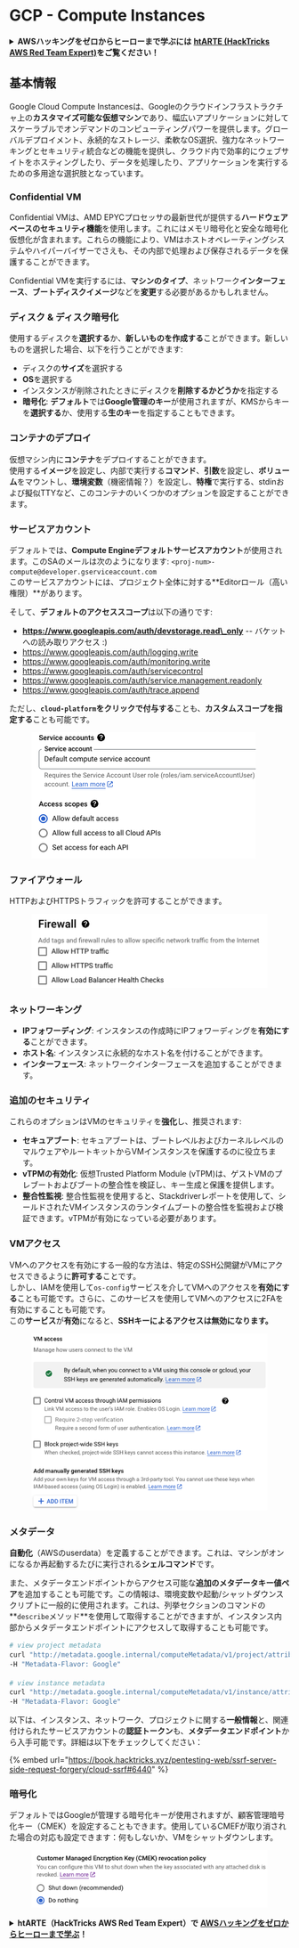 # GCP - Compute Instances

<details>

<summary><strong>AWSハッキングをゼロからヒーローまで学ぶには</strong> <a href="https://training.hacktricks.xyz/courses/arte"><strong>htARTE (HackTricks AWS Red Team Expert)</strong></a><strong>をご覧ください！</strong></summary>

HackTricksをサポートする他の方法:

* **HackTricksにあなたの会社を広告したい**、または**HackTricksをPDFでダウンロードしたい**場合は、[**サブスクリプションプラン**](https://github.com/sponsors/carlospolop)をチェックしてください！
* [**公式PEASS & HackTricksグッズ**](https://peass.creator-spring.com)を入手する
* [**The PEASS Family**](https://opensea.io/collection/the-peass-family)を発見する、私たちの独占的な[**NFTs**](https://opensea.io/collection/the-peass-family)のコレクション
* 💬 [**Discordグループ**](https://discord.gg/hRep4RUj7f)に**参加する**か、[**telegramグループ**](https://t.me/peass)に参加するか、**Twitter** 🐦 [**@carlospolopm**](https://twitter.com/carlospolopm)を**フォローする**。
* **HackTricks**の[**GitHubリポジトリ**](https://github.com/carlospolop/hacktricks)と[**HackTricks Cloud**](https://github.com/carlospolop/hacktricks-cloud)にPRを提出して、あなたのハッキングのコツを共有してください。

</details>

## 基本情報

Google Cloud Compute Instancesは、Googleのクラウドインフラストラクチャ上の**カスタマイズ可能な仮想マシン**であり、幅広いアプリケーションに対してスケーラブルでオンデマンドのコンピューティングパワーを提供します。グローバルデプロイメント、永続的なストレージ、柔軟なOS選択、強力なネットワーキングとセキュリティ統合などの機能を提供し、クラウド内で効率的にウェブサイトをホスティングしたり、データを処理したり、アプリケーションを実行するための多用途な選択肢となっています。

### Confidential VM

Confidential VMは、AMD EPYCプロセッサの最新世代が提供する**ハードウェアベースのセキュリティ機能**を使用します。これにはメモリ暗号化と安全な暗号化仮想化が含まれます。これらの機能により、VMはホストオペレーティングシステムやハイパーバイザーでさえも、その内部で処理および保存されるデータを保護することができます。

Confidential VMを実行するには、**マシンのタイプ**、ネットワーク**インターフェース**、**ブートディスクイメージ**などを**変更**する必要があるかもしれません。

### ディスク & ディスク暗号化

使用するディスクを**選択する**か、**新しいものを作成する**ことができます。新しいものを選択した場合、以下を行うことができます:

* ディスクの**サイズ**を選択する
* **OS**を選択する
* インスタンスが削除されたときにディスクを**削除するかどうか**を指定する
* **暗号化**: **デフォルト**では**Google管理のキー**が使用されますが、KMSからキーを**選択する**か、使用する**生のキー**を指定することもできます。

### コンテナのデプロイ

仮想マシン内に**コンテナ**をデプロイすることができます。\
使用する**イメージ**を設定し、内部で実行する**コマンド**、**引数**を設定し、**ボリューム**をマウントし、**環境変数**（機密情報？）を設定し、**特権**で実行する、stdinおよび擬似TTYなど、このコンテナのいくつかのオプションを設定することができます。

### サービスアカウント

デフォルトでは、**Compute Engineデフォルトサービスアカウント**が使用されます。このSAのメールは次のようになります: `<proj-num>-compute@developer.gserviceaccount.com`\
このサービスアカウントには、プロジェクト全体に対する**Editorロール（高い権限）**があります。

そして、**デフォルトのアクセススコープ**は以下の通りです:

* **https://www.googleapis.com/auth/devstorage.read\_only** -- バケットへの読み取りアクセス :)
* https://www.googleapis.com/auth/logging.write
* https://www.googleapis.com/auth/monitoring.write
* https://www.googleapis.com/auth/servicecontrol
* https://www.googleapis.com/auth/service.management.readonly
* https://www.googleapis.com/auth/trace.append

ただし、**`cloud-platform`をクリックで付与する**ことも、**カスタムスコープを指定する**ことも可能です。

<figure><img src="../../../../.gitbook/assets/image (138).png" alt=""><figcaption></figcaption></figure>

### ファイアウォール

HTTPおよびHTTPSトラフィックを許可することができます。

<figure><img src="../../../../.gitbook/assets/image (137).png" alt=""><figcaption></figcaption></figure>

### ネットワーキング

* **IPフォワーディング**: インスタンスの作成時にIPフォワーディングを**有効にする**ことができます。
* **ホスト名**: インスタンスに永続的なホスト名を付けることができます。
* **インターフェース**: ネットワークインターフェースを追加することができます。

### 追加のセキュリティ

これらのオプションはVMのセキュリティを**強化**し、推奨されます:

* **セキュアブート**: セキュアブートは、ブートレベルおよびカーネルレベルのマルウェアやルートキットからVMインスタンスを保護するのに役立ちます。
* **vTPMの有効化**: 仮想Trusted Platform Module (vTPM)は、ゲストVMのプレブートおよびブートの整合性を検証し、キー生成と保護を提供します。
* **整合性監視**: 整合性監視を使用すると、Stackdriverレポートを使用して、シールドされたVMインスタンスのランタイムブートの整合性を監視および検証できます。vTPMが有効になっている必要があります。

### VMアクセス

VMへのアクセスを有効にする一般的な方法は、特定のSSH公開鍵がVMにアクセスできるように**許可する**ことです。\
しかし、IAMを使用して`os-config`サービスを介してVMへのアクセスを**有効にする**ことも可能です。さらに、このサービスを使用してVMへのアクセスに2FAを有効にすることも可能です。\
この**サービス**が**有効**になると、**SSHキーによるアクセスは無効になります。**

<figure><img src="../../../../.gitbook/assets/image (139).png" alt=""><figcaption></figcaption></figure>

### メタデータ

**自動化**（AWSのuserdata）を定義することができます。これは、マシンがオンになるか再起動するたびに実行される**シェルコマンド**です。

また、メタデータエンドポイントからアクセス可能な**追加のメタデータキー値ペア**を追加することも可能です。この情報は、環境変数や起動/シャットダウンスクリプトに一般的に使用されます。これは、列挙セクションのコマンドの**`describe`メソッド**を使用して取得することができますが、インスタンス内部からメタデータエンドポイントにアクセスして取得することも可能です。
```bash
# view project metadata
curl "http://metadata.google.internal/computeMetadata/v1/project/attributes/?recursive=true&alt=text" \
-H "Metadata-Flavor: Google"

# view instance metadata
curl "http://metadata.google.internal/computeMetadata/v1/instance/attributes/?recursive=true&alt=text" \
-H "Metadata-Flavor: Google"
```
以下は、インスタンス、ネットワーク、プロジェクトに関する**一般情報**と、関連付けられたサービスアカウントの**認証トークン**も、**メタデータエンドポイント**から入手可能です。詳細は以下をチェックしてください：

{% embed url="https://book.hacktricks.xyz/pentesting-web/ssrf-server-side-request-forgery/cloud-ssrf#6440" %}

### 暗号化

デフォルトではGoogleが管理する暗号化キーが使用されますが、顧客管理暗号化キー（CMEK）を設定することもできます。使用しているCMEFが取り消された場合の対応も設定できます：何もしないか、VMをシャットダウンします。

<figure><img src="../../../../.gitbook/assets/image (140).png" alt=""><figcaption></figcaption></figure>

<details>

<summary><strong>htARTE（HackTricks AWS Red Team Expert）で</strong> <a href="https://training.hacktricks.xyz/courses/arte"><strong>AWSハッキングをゼロからヒーローまで学ぶ</strong></a><strong>！</strong></summary>

HackTricksをサポートする他の方法：

* **HackTricksにあなたの**会社を広告したい、または**HackTricksをPDFでダウンロード**したい場合は、[**サブスクリプションプラン**](https://github.com/sponsors/carlospolop)をチェックしてください！
* [**公式PEASS & HackTricksグッズ**](https://peass.creator-spring.com)を入手してください。
* [**The PEASS Family**](https://opensea.io/collection/the-peass-family)を発見してください。私たちの独占的な[**NFTs**](https://opensea.io/collection/the-peass-family)のコレクションです。
* 💬 [**Discordグループ**](https://discord.gg/hRep4RUj7f)や[**テレグラムグループ**](https://t.me/peass)に**参加する**か、**Twitter** 🐦 [**@carlospolopm**](https://twitter.com/carlospolopm)で**フォローしてください。**
* **HackTricks**の[**GitHubリポジトリ**](https://github.com/carlospolop/hacktricks)や[**HackTricks Cloud**](https://github.com/carlospolop/hacktricks-cloud)にPRを提出して、あなたのハッキングのコツを**共有してください。**

</details>
